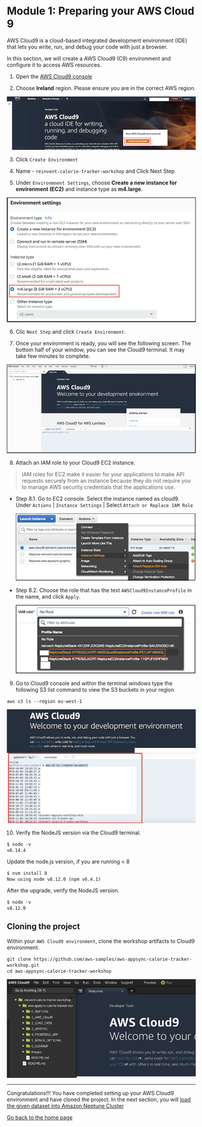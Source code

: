 # Module 1: Preparing your AWS Cloud 9

AWS Cloud9 is a cloud-based integrated development environment (IDE) that lets you write, run, and debug your code with just a browser. 

In this section, we will create a AWS Cloud9 (C9) environment and configure it to access AWS resources.

1. Open the [AWS Cloud9 console](https://console.aws.amazon.com/cloud9/)

2. Choose **Ireland** region. Please ensure you are in the correct AWS region.

  ![Cloud9 Env](../images/image_c9.png)

3. Click `Create Environment`

4. Name - `reinvent-calorie-tracker-workshop` and Click Next Step

5. Under `Environmnent Settings`, choose **Create a new instance for environment (EC2)** and instance type as **m4.large**.

  ![Cloud9 Instance](../images/image-c9-instance.png)

6. Clic `Next Step` and click `Create Environment`.

7. Once your environment is ready, you will see the following screen. The bottom half of your window, you can see the Cloud9 terminal. It may take few minutes to complete.

  ![Cloud9 Env](../images/image-c9-view.png)


8. Attach an IAM role to your Cloud9 EC2 instance.

> IAM roles for EC2 make it easier for your applications to make API requests securely from an instance because they do not require you to manage AWS security credentials that the applications use.

* Step 8.1. Go to EC2 console. Select the instance named as cloud9. Under `Actions` | `Instance Settings` | Select `Attach or Replace IAM Role`

  ![Cloud9 Env](../images/image-c9-ec2-instance.png)

* Step 8.2. Choose the role that has the text `AWSCloud9InstanceProfile` in the name, and click `Apply`.

  ![Cloud9 Env](../images/image-c9-role.png)

9. Go to Cloud9 console and within the terminal windows type the following S3 list command to view the S3 buckets in your region
```
aws s3 ls --region eu-west-1
```

  ![Cloud9 Env](../images/image-c9-s3.png)

10. Verify the NodeJS version via the Cloud9 terminal.

```
$ node -v
v6.14.4
```

Update the node.js version, if you are running < 8

```
$ nvm install 8
Now using node v8.12.0 (npm v6.4.1)
```

After the upgrade, verify the NodeJS version.

```
$ node -v
v8.12.0
```

## Cloning the project

Within your `AWS Cloud9 environment`, clone the workshop artifacts to Cloud9 environment.

```
git clone https://github.com/aws-samples/aws-appsync-calorie-tracker-workshop.git
cd aws-appsync-calorie-tracker-workshop

```

  ![Folder Structure](../images/image_c9_folder_structure.png)

---

Congratulations!!! You have completed setting up your AWS Cloud9 environment and have cloned the project. In the next section, you will [load the given dataset into Amazon Neptune Cluster](../2_LOAD_DATA/README.md)

[Go back to the home page](../README.md)
